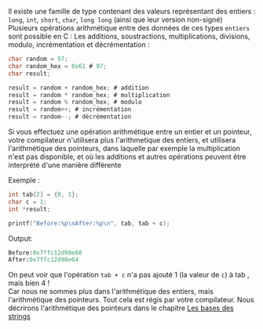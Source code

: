 Il existe une famille de type contenant des valeurs représentant des entiers : `long`, `int`, `short`, `char`, `long long` (ainsi que leur version non-signé)
<br>
Plusieurs opérations arithmétique entre des données de ces types `entiers` sont possible en C : Les additions, soustractions, multiplications, divisions, modulo, incrémentation et décrémentation :

```c
char random = 97;
char random_hex = 0x61 # 97;
char result;

result = random + random_hex; # addition
result = random * random_hex; # multiplication
result = random % random_hex; # modulo
result = random++; # incrémentation
result = random--; # décrémentation
```

Si vous effectuez une opération arithmétique entre un entier et un pointeur, votre compilateur n'utilisera plus l'arithmetique des entiers, et utilisera l'arithmétique des pointeurs, dans laquelle par exemple la multiplication n'est pas disponible, et où les additions et autres opérations peuvent être interprété d'une manière différente

Exemple :
```c
int tab[2] = {0, 1};
char c = 1;
int	*result;

printf("Before:%p\nAfter:%p\n", tab, tab + c);
```

Output:
```python
Before:0x7ffc12d98e60
After:0x7ffc12d98e64
```

On peut voir que l'opération `tab + c` n'a pas ajouté 1 (la valeur de `c`) à tab , mais bien 4 !
<br>
Car nous ne sommes plus dans l'arithmétique des entiers, mais l'arithmétique des pointeurs. Tout cela est régis par votre compilateur. Nous décrirons l'arithmétique des pointeurs dans le chapitre [Les bases des strings](../strings-basics.md)